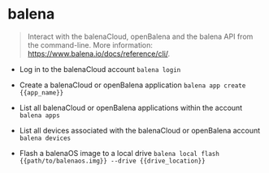 # balena
> Interact with the balenaCloud, openBalena and the balena API from the command-line.
> More information: <https://www.balena.io/docs/reference/cli/>.

- Log in to the balenaCloud account
`balena login`

- Create a balenaCloud or openBalena application
`balena app create {{app_name}}`

- List all balenaCloud or openBalena applications within the account
`balena apps`

- List all devices associated with the balenaCloud or openBalena account
`balena devices`

- Flash a balenaOS image to a local drive
`balena local flash {{path/to/balenaos.img}} --drive {{drive_location}}`
